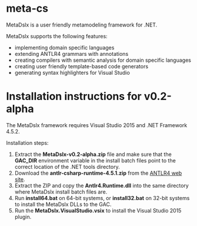 # meta-cs
MetaDslx is a user friendly metamodeling framework for .NET.

MetaDslx supports the following features:
* implementing domain specific languages
* extending ANTLR4 grammars with annotations
* creating compilers with semantic analysis for domain specific languages
* creating user friendly template-based code generators
* generating syntax highlighters for Visual Studio

# Installation instructions for v0.2-alpha

The MetaDslx framework requires Visual Studio 2015 and .NET Framework 4.5.2.

Installation steps:

1. Extract the **MetaDslx-v0.2-alpha.zip** file and make sure that the **GAC_DIR** environment variable in the install batch files point to the correct location of the .NET tools directory.
2. Download the **antlr-csharp-runtime-4.5.1.zip** from the [ANTLR4 web site](http://www.antlr.org/download.html).
3. Extract the ZIP and copy the **Antlr4.Runtime.dll** into the same directory where MetaDslx install batch files are.
4. Run **install64.bat** on 64-bit systems, or **install32.bat** on 32-bit systems to install the MetaDslx DLLs to the GAC.
5. Run the **MetaDslx.VisualStudio.vsix** to install the Visual Studio 2015 plugin.

